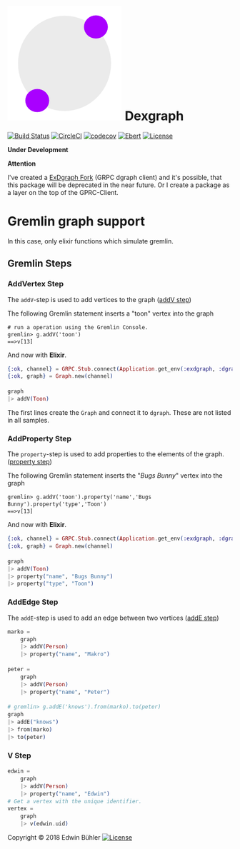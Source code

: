 # ![Logo](guides/images/logo.png) Dexgraph
[![Build Status](https://semaphoreci.com/api/v1/fulnir/dexgraph/branches/master/shields_badge.svg)](https://semaphoreci.com/fulnir/dexgraph) [![CircleCI](https://circleci.com/bb/Fulnir/dexgraph/tree/master.svg?style=shield&circle-token=159e79fa39eebc71fca1dcd0ca20f08d2f5bd287)](https://circleci.com/bb/Fulnir/dexgraph/tree/master)
[![codecov](https://codecov.io/bb/fulnir/dexgraph/branch/master/graph/badge.svg)](https://codecov.io/bb/fulnir/dexgraph) [![Ebert](https://ebertapp.io/github/Fulnir/dexgraph.svg)](https://ebertapp.io/github/Fulnir/dexgraph) [![License](https://img.shields.io/badge/license-MIT-blue.svg)](LICENSE.txt)

**Under Development**

**Attention**

I've created a [ExDgraph Fork](https://github.com/Fulnir/exdgraph) (GRPC dgraph client) and it's possible, that this package will be deprecated in the near future. 
Or I create a package as a layer on the top of the GPRC-Client.


# Gremlin graph support

In this case, only elixir functions which simulate gremlin.

## Gremlin Steps

### AddVertex Step
The `addV`-step is used to add vertices to the graph ([addV step](http://tinkerpop.apache.org/docs/current/reference/#addvertex-step))

  
The following Gremlin statement inserts a "toon" vertex into the graph
```
# run a operation using the Gremlin Console. 
gremlin> g.addV('toon')
==>v[13]
```

And now with **Elixir**.
```elixir
{:ok, channel} = GRPC.Stub.connect(Application.get_env(:exdgraph, :dgraphServerGRPC))
{:ok, graph} = Graph.new(channel)

graph
|> addV(Toon)
```
The first lines create the `Graph` and connect it to `dgraph`. These are not listed in all samples.

### AddProperty Step
The `property`-step is used to add properties to the elements of the graph. ([property step](http://tinkerpop.apache.org/docs/current/reference/#addproperty-step))

The following Gremlin statement inserts the "*Bugs Bunny*" vertex into the graph
```
gremlin> g.addV('toon').property('name','Bugs Bunny').property('type','Toon')
==>v[13]
```

And now with **Elixir**.
```elixir
{:ok, channel} = GRPC.Stub.connect(Application.get_env(:exdgraph, :dgraphServerGRPC))
{:ok, graph} = Graph.new(channel)

graph
|> addV(Toon)
|> property("name", "Bugs Bunny")
|> property("type", "Toon")
```

### AddEdge Step
The `addE`-step is used to add an edge between two vertices  ([addE step](http://tinkerpop.apache.org/docs/current/reference/#addedge-step)) 


```elixir
marko =
    graph
    |> addV(Person)
    |> property("name", "Makro")

peter =
    graph
    |> addV(Person)
    |> property("name", "Peter")

# gremlin> g.addE('knows').from(marko).to(peter)
graph
|> addE("knows")
|> from(marko)
|> to(peter)
```

###  V Step


```elixir
edwin =
    graph
    |> addV(Person)
    |> property("name", "Edwin")
# Get a vertex with the unique identifier.
vertex =
    graph
    |> v(edwin.uid)
```




Copyright © 2018 Edwin Bühler  [![License](https://img.shields.io/badge/license-MIT-blue.svg)](LICENSE.txt)
